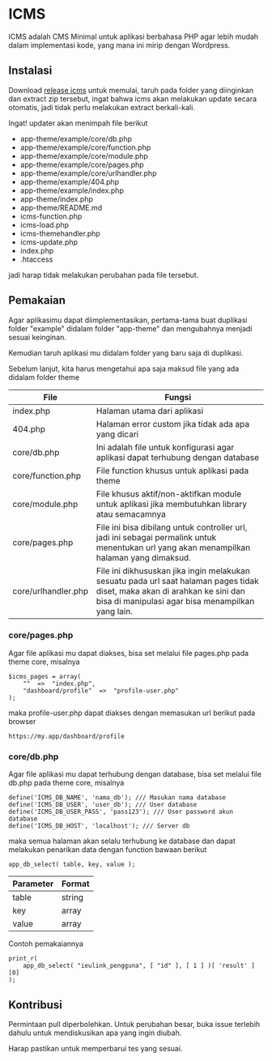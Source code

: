 # ICMS

ICMS adalah CMS Minimal untuk aplikasi berbahasa PHP agar lebih mudah dalam implementasi kode, yang mana ini mirip dengan Wordpress.

## Instalasi

Download [release  icms](https://github.com/GreenRunchly/icms/releases/download/latest/icms.zip) untuk memulai, taruh pada folder yang diinginkan dan extract zip tersebut, ingat bahwa icms akan melakukan update secara otomatis, jadi tidak perlu melakukan extract berkali-kali.

Ingat! updater akan menimpah file berikut

- app-theme/example/core/db.php
- app-theme/example/core/function.php
- app-theme/example/core/module.php
- app-theme/example/core/pages.php
- app-theme/example/core/urlhandler.php
- app-theme/example/404.php
- app-theme/example/index.php
- app-theme/index.php
- app-theme/README.md
- icms-function.php
- icms-load.php
- icms-themehandler.php
- icms-update.php
- index.php
- .htaccess

jadi harap tidak melakukan perubahan pada file tersebut.


## Pemakaian
Agar aplikasimu dapat diimplementasikan, pertama-tama buat duplikasi folder "example" didalam folder "app-theme" dan mengubahnya menjadi sesuai keinginan.

Kemudian taruh aplikasi mu didalam folder yang baru saja di duplikasi.

Sebelum lanjut, kita harus mengetahui apa saja maksud file yang ada didalam folder theme

| File | Fungsi |
| ------ | ------ |
| index.php | Halaman utama dari aplikasi |
| 404.php | Halaman error custom jika tidak ada apa yang dicari |
| core/db.php | Ini adalah file untuk konfigurasi agar aplikasi dapat terhubung dengan database |
| core/function.php | File function khusus untuk aplikasi pada theme |
| core/module.php | File khusus aktif/non-aktifkan module untuk aplikasi jika membutuhkan library atau semacamnya |
| core/pages.php | File ini bisa dibilang untuk controller url, jadi ini sebagai permalink untuk menentukan url yang akan menampilkan halaman yang dimaksud. |
| core/urlhandler.php | File ini dikhususkan jika ingin melakukan sesuatu pada url saat halaman pages tidak diset, maka akan di arahkan ke sini dan bisa di manipulasi agar bisa menampilkan yang lain. |

### core/pages.php
Agar file aplikasi mu dapat diakses, bisa set melalui file pages.php pada theme core, misalnya 
```
$icms_pages = array(
	"" 	=>	"index.php",
	"dashboard/profile"  =>  "profile-user.php"
);
```
maka profile-user.php dapat diakses dengan memasukan url berikut pada browser 
```
https://my.app/dashboard/profile
```

### core/db.php
Agar file aplikasi mu dapat terhubung dengan database, bisa set melalui file db.php pada theme core, misalnya 
```
define('ICMS_DB_NAME', 'nama_db'); /// Masukan nama database
define('ICMS_DB_USER', 'user_db'); /// User database
define('ICMS_DB_USER_PASS', 'pass123'); /// User password akun database
define('ICMS_DB_HOST', 'localhost'); /// Server db
```
maka semua halaman akan selalu terhubung ke database dan dapat melakukan penarikan data dengan function bawaan berikut
```
app_db_select( table, key, value );
```
| Parameter | Format |
| ------ | ------ |
| table | string |
| key | array |
| value | array |

Contoh pemakaiannya 

```
print_r( 
    app_db_select( "ieulink_pengguna", [ "id" ], [ 1 ] )[ 'result' ][0] 
);
```


## Kontribusi

Permintaan pull diperbolehkan. Untuk perubahan besar, buka issue terlebih dahulu
untuk mendiskusikan apa yang ingin diubah.

Harap pastikan untuk memperbarui tes yang sesuai.
